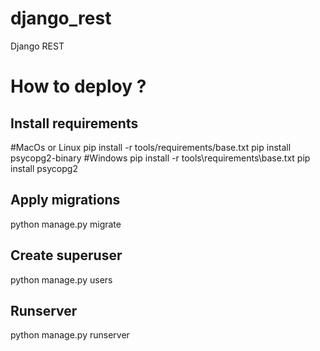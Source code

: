 # django_rest
Django REST

# How to deploy ?

## Install requirements
#MacOs or Linux
pip install -r tools/requirements/base.txt
pip install psycopg2-binary
#Windows
pip install -r tools\requirements\base.txt
pip install psycopg2

## Apply migrations

python manage.py migrate

## Create superuser

python manage.py users

## Runserver

python manage.py runserver
